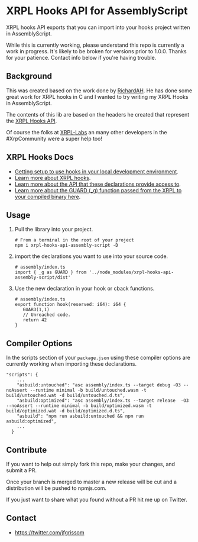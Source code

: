 # XRPL Hooks API for AssemblyScript

XRPL hooks API exports that you can import into your hooks project written in AssemblyScript.

While this is currently working, please understand this repo is currently a work in progress. It's likely to be broken for versions prior to 1.0.0. Thanks for your patience. Contact info below if you're having trouble.

## Background

This was created based on the work done by <a href="https://github.com/XRPL-Labs/xrpld-hooks/commits?author=RichardAH" target="_blank">RichardAH</a>. He has done some great work for XRPL hooks in C and I wanted to try writing my XRPL Hooks in AssemblyScript.

The contents of this lib are based on the headers he created that represent the <a href="https://github.com/XRPL-Labs/xrpld-hooks/blob/hooks-chaining/hook-api-examples/hookapi.h" target="_blank">XRPL Hooks API</a>.

Of course the folks at <a href="https://xrpl-labs.com/" target="_blank">XRPL-Labs</a> an many other developers in the #XrpCommunity were a super help too!

## XRPL Hooks Docs

- <a href="https://github.com/XRPL-Hackathon-2021/hooks-liquidity-pool/blob/master/README.md" target="_blank">Getting setup to use hooks in your local development environment</a>.
- <a href="https://xrpl-hooks.readme.io/" target="_blank">Learn more about XRPL hooks</a>.
- <a href="https://xrpl-hooks.readme.io/reference/hook-api-conventions" target="_blank">Learn more about the API that these declarations provide access to</a>.
- <a href="https://xrpl-hooks.readme.io/docs/loops-and-guarding" target="_blank">Learn more about the GUARD (\_g) function passed from the XRPL to your compiled binary here</a>.

## Usage

1. Pull the library into your project.

   ```
   # From a terminal in the root of your project
   npm i xrpl-hooks-api-assembly-script -D
   ```

1. import the declarations you want to use into your source code.

   ```
   # assembly/index.ts
   import { _g as GUARD } from '../node_modules/xrpl-hooks-api-assembly-script/dist'
   ```

1. Use the new declaration in your hook or cback functions.

   ```
   # assembly/index.ts
   export function hook(reserved: i64): i64 {
      GUARD(1,1)
      // Unreached code.
      return 42
   }
   ```

## Compiler Options

In the scripts section of your `package.json` using these compiler options are currently working when importing these declarations.

```
"scripts": {
    ...
    "asbuild:untouched": "asc assembly/index.ts --target debug -O3 --noAssert --runtime minimal -b build/untouched.wasm -t build/untouched.wat -d build/untouched.d.ts",
    "asbuild:optimized": "asc assembly/index.ts --target release  -O3 --noAssert --runtime minimal -b build/optimized.wasm -t build/optimized.wat -d build/optimized.d.ts",
    "asbuild": "npm run asbuild:untouched && npm run asbuild:optimized",
    ...
  }
```

## Contribute

If you want to help out simply fork this repo, make your changes, and submit a PR.

Once your branch is merged to master a new release will be cut and a distribution will be pushed to npmjs.com.

If you just want to share what you found without a PR hit me up on Twitter.

## Contact

- https://twitter.com/jfgrissom

